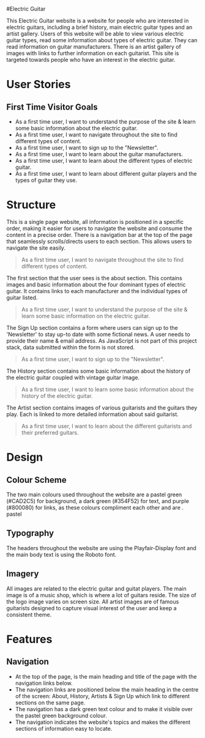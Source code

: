 #Electric Guitar 
 
This Electric Guitar website is a website for people who are interested in electric guitars, including a brief history, main electric guitar types and an artist gallery.
Users of this website will be able to view various electric guitar types, read some information about types of electric guitar. They can read information on guitar manufacturers.
There is an artist gallery of images with links to further information on each guitarist. This site is targeted towards people who have an interest in the electric guitar.

# User Stories
## First Time Visitor Goals
* As a first time user, I want to understand the purpose of the site & learn some basic information about the electric guitar.
* As a first time user, I want to navigate throughout the site to find different types of content.
* As a first time user, I want to sign up to the "Newsletter".
* As a first time user, I want to learn about the guitar manufacturers.
* As a first time user, I want to learn about the different types of electric guitar.
* As a first time user, I want to learn about different guitar players and the types of guitar they use.


# Structure
This is a single page website, all information is positioned in a specific order, making it easier for users to navigate the website and consume the content in a precise order. There is a navigation bar at the top of the page that seamlessly scrolls/directs users to each section. This allows users to navigate the site easily.
> As a first time user, I want to navigate throughout the site to find different types of content.

The first section that the user sees is the about section. This contains images and basic information about the four dominant types of electric guitar. It contains links to each manufacturer and the individual types of guitar listed.
>As a first time user, I want to understand the purpose of the site & learn some basic information on the electric guitar.

The Sign Up section contains a form where users can sign up to the 'Newsletter' to stay up-to date with some fictional news. A user needs to provide their name & email address. As JavaScript is not part of this project stack, data submitted within the form is not stored.
>As a first time user, I want to sign up to the "Newsletter".

The History section contains some basic information about the history of the electric guitar coupled with vintage guitar image.
>As a first time user, I want to learn some basic information about the history of the electric guitar.

The Artist section contains images of various guitarists and the guitars they play. Each is linked to more detailed information about said guitarist.
>As a first time user, I want to learn about the different guitarists and their preferred guitars.

# Design
## Colour Scheme
The two main colours used throughout the website are a pastel green (#CAD2C5) for background, a dark green (#354F52) for text, and purple (#800080) for links, as these colours compliment each other and are .
pastel
## Typography
The headers throughout the website are using the Playfair-Display font and the main body text is using the Roboto font.

## Imagery
All images are related to the electric guitar and guitat players. The main image is of a music shop, which is where a lot of guitars reside. The size of the logo image varies on screen size. All artist images are of famous guitarists designed to capture visual interest of the user and keep a consistent theme.

# **Features**


## Navigation
* At the top of the page, is the main heading and title of the page with the navigation links below.
* The navigation links are positioned below the main heading in the centre of the screen: About, History, Artists & Sign Up which link to different sections on the same page.
* The navigation has a dark green text colour and to make it visible over the pastel green background colour.
* The navigation indicates the website's topics and makes the different sections of information easy to locate.
